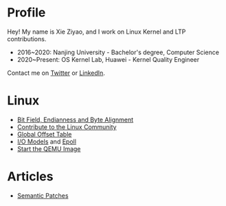# Profile

Hey! My name is Xie Ziyao, and I work on Linux Kernel and LTP contributions.

- 2016~2020: Nanjing University - Bachelor's degree, Computer Science
- 2020~Present: OS Kernel Lab, Huawei - Kernel Quality Engineer

Contact me on [Twitter](https://twitter.com/XieZiyao) or [LinkedIn](https://www.linkedin.com/in/xieziyao/).

# Linux

- [Bit Field, Endianness and Byte Alignment](linux/bitField_endianness_byteAlignment/bitField_endianness_byteAlignment.md)
- [Contribute to the Linux Community](linux/contribute_to_the_linux_community/contribute_to_the_linux_community.md)
- [Global Offset Table](linux/global_offset_table/global_offset_table.md)
- [I/O Models](linux/io_models/io_models.md) and [Epoll](linux/epoll/epoll.md)
- [Start the QEMU Image](linux/start_the_qemu_image/start_the_qemu_image.md)

# Articles

- [Semantic Patches](articles/semantic-patches-talk-ols07/semantic-patches-talk-ols07.md)

